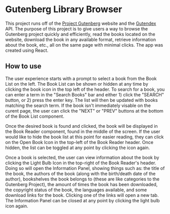 # Gutenberg Library Browser

This project runs off of the [Project Gutenberg](https://www.gutenberg.org/) website and the [Gutendex](https://gutendex.com/) API. The purpose of this project is to give users a way to browse the Gutenberg project quickly and efficiently, read the books located on the website, download the book in any available format, retrieve information about the book, etc., all on the same page with minimal clicks. The app was created using React.

## How to use
The user experience starts with a prompt to select a book from the Book List on the left. The Book List can be shown or hidden at any time by clicking the book icon in the top left of the header. To search for a book, you can enter a term in the "Search Books" bar and either 1) click the "SEARCH" button, or 2) press the enter key. The list will then be updated with books matching the search term. If the book isn't immediately visable on the curent page, the user can click the "NEXT" or "PREV" buttons at the bottom of the Book List component.

Once the desired book is found and clicked, the book will be displayed in the Book Reader component, found in the middle of the screen. If the user would like to hide the book list at this point for easier reading, they can click on the Open Book Icon in the top-left of the Book Reader header. Once hidden, the list can be toggled at any point by clicking the icon again.

Once a book is selected, the user can view information about the book by clicking the Light Bulb Icon in the top-right of the Book Reader's header. Doing so will open the Information Panel, showing things such as: the title of the book, the authors of the book (along with the birth/death date of the author), bookshelves the book belongs to (these are like categories to the Gutenberg Project), the amount of times the book has been downloaded, the copyright status of the book, the languages available, and some download links for the book. Clicking one of the links will open a new tab. The Information Panel can be closed at any point by clicking the light bulb icon again.
